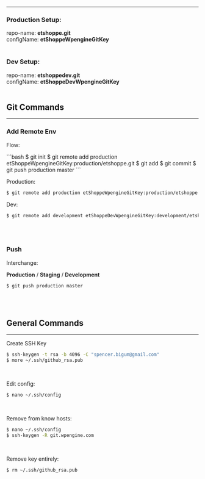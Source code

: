 <hr>

### Production Setup:
repo-name: **etshoppe.git**
<br>
configName: **etShoppeWpengineGitKey**
<br>
<br>

### Dev Setup:
repo-name: **etshoppedev.git**
<br>
configName: **etShoppeDevWpengineGitKey**
<br>
<br>

## Git Commands
<hr>

### Add Remote Env
<p>Flow:</p>
```bash
$ git init
$ git remote add production etShoppeWpengineGitKey:production/etshoppe.git
$ git add
$ git commit
$ git push production master
```

<p>Production:</p>

```bash
$ git remote add production etShoppeWpengineGitKey:production/etshoppe.git
```

<p>Dev:</p>

```bash
$ git remote add development etShoppeDevWpengineGitKey:development/etshoppedev.git
```
<br>
<br>

### Push
<p>Interchange: <br>

**Production** / **Staging** / **Development**</p>

```bash
$ git push production master
```
<br>
<br>

## General Commands
<hr>
<p>Create SSH Key</p>

```bash
$ ssh-keygen -t rsa -b 4096 -C "spencer.bigum@gmail.com"
$ more ~/.ssh/github_rsa.pub
```

<br>
<p>Edit config:</p>

```bash
$ nano ~/.ssh/config
```

<br>
<p>Remove from know hosts:</p>

```bash
$ nano ~/.ssh/config
$ ssh-keygen -R git.wpengine.com
```

<br>
<p>Remove key entirely:</p>

```bash
$ rm ~/.ssh/github_rsa.pub
```
